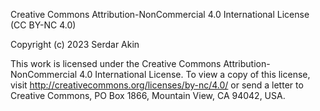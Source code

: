 
Creative Commons Attribution-NonCommercial 4.0 International License (CC BY-NC 4.0)

Copyright (c) 2023 Serdar Akin

This work is licensed under the Creative Commons Attribution-NonCommercial 4.0 International License. To view a copy of this license, visit http://creativecommons.org/licenses/by-nc/4.0/ or send a letter to Creative Commons, PO Box 1866, Mountain View, CA 94042, USA.

